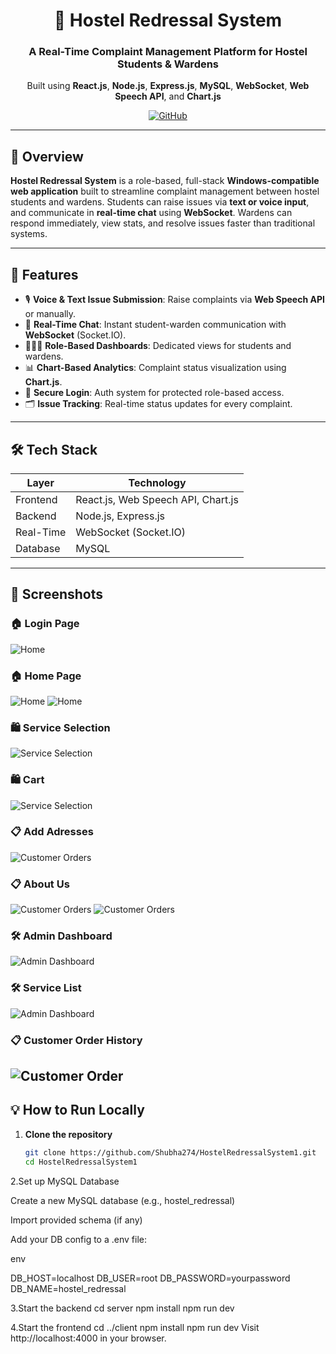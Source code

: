 <div align="center">
  <h1>🏢 Hostel Redressal System</h1>
  <h3>A Real-Time Complaint Management Platform for Hostel Students & Wardens</h3>
  <p>
    Built using <strong>React.js</strong>, <strong>Node.js</strong>, <strong>Express.js</strong>, <strong>MySQL</strong>, <strong>WebSocket</strong>, <strong>Web Speech API</strong>, and <strong>Chart.js</strong>
  </p>
  <a href="https://github.com/Shubha274/HostelRedressalSystem1">
    <img src="https://img.shields.io/badge/View%20on-GitHub-181717?style=for-the-badge&logo=github" alt="GitHub" />
  </a>
</div>

---

## 🧩 Overview

**Hostel Redressal System** is a role-based, full-stack **Windows-compatible web application** built to streamline complaint management between hostel students and wardens. Students can raise issues via **text or voice input**, and communicate in **real-time chat** using **WebSocket**. Wardens can respond immediately, view stats, and resolve issues faster than traditional systems.

---

## 🚀 Features

- 🎙️ **Voice & Text Issue Submission**: Raise complaints via **Web Speech API** or manually.
- 💬 **Real-Time Chat**: Instant student-warden communication with **WebSocket** (Socket.IO).
- 🧑‍🎓👮 **Role-Based Dashboards**: Dedicated views for students and wardens.
- 📊 **Chart-Based Analytics**: Complaint status visualization using **Chart.js**.
- 🔐 **Secure Login**: Auth system for protected role-based access.
- 🗂️ **Issue Tracking**: Real-time status updates for every complaint.

---

## 🛠️ Tech Stack

| Layer         | Technology                             |
|---------------|-----------------------------------------|
| Frontend      | React.js, Web Speech API, Chart.js      |
| Backend       | Node.js, Express.js                     |
| Real-Time     | WebSocket (Socket.IO)                   |
| Database      | MySQL                                   |

---
## 📸 Screenshots
### 🏠 Login Page  
![Home](./Screenshots/Login_Form.png)
### 🏠 Home Page  
![Home](./Screenshots/homepage1.png)
![Home](./Screenshots/homepage2.png)

### 🛍️ Service Selection  
![Service Selection](./Screenshots/services.png)

### 🛍️ Cart 
![Service Selection](./Screenshots/cart.png)


### 📋 Add Adresses
![Customer Orders](./Screenshots/Add_Address.png)

### 📋 About Us
![Customer Orders](./Screenshots/about_us1.png)
![Customer Orders](./Screenshots/about_us2.png)


### 🛠️ Admin Dashboard  
![Admin Dashboard](./Screenshots/Add_services.png)

### 🛠️ Service List
![Admin Dashboard](./Screenshots/ServiceList.png)


### 📋 Customer Order History  
![Customer Order](./Screenshots/Orders.png)
---
## 💡 How to Run Locally

1. **Clone the repository**
   ```bash
   git clone https://github.com/Shubha274/HostelRedressalSystem1.git
   cd HostelRedressalSystem1
2.Set up MySQL Database

Create a new MySQL database (e.g., hostel_redressal)

Import provided schema (if any)

Add your DB config to a .env file:

env

DB_HOST=localhost
DB_USER=root
DB_PASSWORD=yourpassword
DB_NAME=hostel_redressal

3.Start the backend
cd server
npm install
npm run dev

4.Start the frontend
cd ../client
npm install
npm run dev
Visit http://localhost:4000 in your browser.



